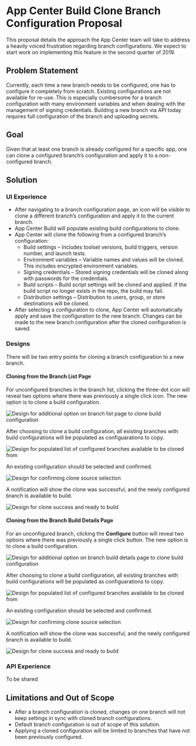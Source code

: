 # App Center Build Clone Branch Configuration Proposal

This proposal details the approach the App Center team will take to address a heavily voiced frustration regarding branch configurations. We expect to start work on implementing this feature in the second quarter of 2019.

## Problem Statement

Currently, each time a new branch needs to be configured, one has to configure it completely from scratch. Existing configurations are not available for re-use. This is especially cumbersome for a branch configuration with many environment variables and when dealing with the management of signing credentials. Building a new branch via API today requires full configuration of the branch and uploading secrets.

## Goal

Given that at least one branch is already configured for a specific app, one can clone a configured branch’s configuration and apply it to a non-configured branch.

## Solution

### UI Experience
* After navigating to a branch configuration page, an icon will be visible to clone a different branch’s configuration and apply it to the current branch.
* App Center Build will populate existing build configurations to clone.
* App Center will clone the following from a configured branch’s configuration:
	* Build settings – Includes toolset versions, build triggers, version number, and launch tests.
	* Environment variables – Variable names and values will be cloned. This includes encrypted environment variables.
	* Signing credentials – Stored signing credentials will be cloned along with passwords for the credentials.
	* Build scripts – Build script settings will be cloned and applied. If the build script no longer exists in the repo, the build may fail.
	* Distribution settings – Distribution to users, group, or store destinations will be cloned.
* After selecting a configuration to clone,  App Center will automatically apply and save the configuration to the new branch. Changes can be made to the new branch configuration after the cloned configuration is saved.

### Designs

There will be two entry points for cloning a branch configuration to a new branch.

#### Cloning from the Branch List Page

For unconfigured branches in the branch list, clicking the three-dot icon will reveal two options where there was previously a single click icon. The new option is to clone a build configuration.

![Design for additional option on branch list page to clone build configuration](./images/configure_or_clone.png)

After choosing to clone a build configuration, all existing branches with build configurations will be populated as configuarations to copy.

![Design for populated list of configured branches available to be cloned from](./images/clone_options.png)

An existing configuration should be selected and confirmed.

![Design for confirming clone source selection](./images/clone_branch_select.png)

A notification will show the clone was successful, and the newly configured branch is available to build.

![Design for clone success and ready to build](./images/clone_success.png)

#### Cloning from the Branch Build Details Page

For an unconfigured branch, clicking the **Configure** button will reveal two options where there was previously a single click button. The new option is to clone a build configuration.

![Design for additional option on branch build details page to clone build configuration](./images/configure_or_clone2.png)

After choosing to clone a build configuration, all existing branches with build configurations will be populated as configuarations to copy.

![Design for populated list of configured branches available to be cloned from](./images/clone_options2.png)

An existing configuration should be selected and confirmed.

![Design for confirming clone source selection](./images/clone_branch_select2.png)

A notification will show the clone was successful, and the newly configured branch is available to build.

![Design for clone success and ready to build](./images/clone_success2.png)
### API Experience

To be shared

## Limitations and Out of Scope

* After a branch configuration is cloned, changes on one branch will not keep settings in sync with cloned branch configurations.
* Default branch configuration is out of scope of this solution.
* Applying a cloned configuration will be limited to branches that have not been previously configured.